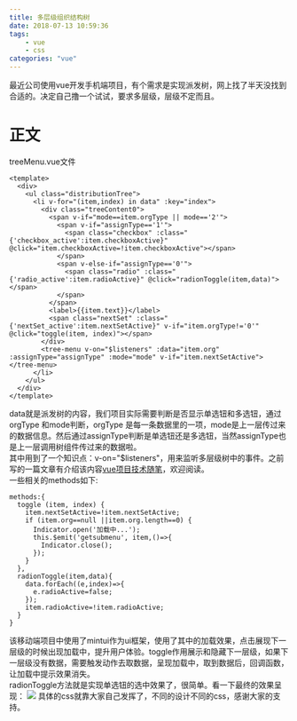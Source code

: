 ```yaml
---
title: 多层级组织结构树
date: 2018-07-13 10:59:36
tags:  
	- vue
	- css
categories: "vue"
---
```


最近公司使用vue开发手机端项目，有个需求是实现派发树，网上找了半天没找到合适的。决定自己撸一个试试，要求多层级，层级不定而且。  

<!--more-->

# 正文
treeMenu.vue文件
```
<template>
  <div>
    <ul class="distributionTree">
      <li v-for="(item,index) in data" :key="index">
        <div class="treeContent0">
          <span v-if="mode==item.orgType || mode=='2'">
            <span v-if="assignType=='1'">
              <span class="checkbox" :class="{'checkbox_active':item.checkboxActive}" @click="item.checkboxActive=!item.checkboxActive"></span>
            </span>
            <span v-else-if="assignType=='0'">
              <span class="radio" :class="{'radio_active':item.radioActive}" @click="radionToggle(item,data)"></span>
            </span>
          </span>
          <label>{{item.text}}</label>
          <span class="nextSet" :class="{'nextSet_active':item.nextSetActive}" v-if="item.orgType!='0'" @click="toggle(item, index)"></span>
        </div>
        <tree-menu v-on="$listeners" :data="item.org" :assignType="assignType" :mode="mode" v-if="item.nextSetActive"></tree-menu>
      </li>
    </ul>
  </div>
</template>
```
data就是派发树的内容，我们项目实际需要判断是否显示单选钮和多选钮，通过orgType 和mode判断，orgType 是每一条数据里的一项，mode是上一层传过来的数据信息。然后通过assignType判断是单选钮还是多选钮，当然assignType也是上一层调用树组件传过来的数据啦。  
其中用到了一个知识点：v-on="$listeners"，用来监听多层级树中的事件。之前写的一篇文章有介绍该内容[vue项目技术随笔](https://rocky-191.github.io/2018/07/12/vueDevDiary1/#more)，欢迎阅读。  
一些相关的methods如下:  

```
methods:{
  toggle (item, index) {
    item.nextSetActive=!item.nextSetActive;
    if (item.org==null ||item.org.length==0) {
      Indicator.open('加载中...');
      this.$emit('getsubmenu', item,()=>{
        Indicator.close();
      });
    }
  },
  radionToggle(item,data){
    data.forEach((e,index)=>{
      e.radioActive=false;
    });
    item.radioActive=!item.radioActive;
  }
}
```
该移动端项目中使用了mintui作为ui框架，使用了其中的加载效果，点击展现下一层级的时候出现加载中，提升用户体验。toggle作用展示和隐藏下一层级，如果下一层级没有数据，需要触发动作去取数据，呈现加载中，取到数据后，回调函数，让加载中提示效果消失。  
radionToggle方法就是实现单选钮的选中效果了，很简单。看一下最终的效果呈现：
![](https://user-gold-cdn.xitu.io/2018/7/13/164918db32f78538?w=750&h=1333&f=png&s=108657)
具体的css就靠大家自己发挥了，不同的设计不同的css，感谢大家的支持。